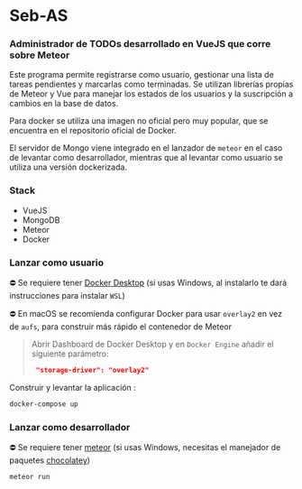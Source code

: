 # Seb-AS
### Administrador de TODOs desarrollado en VueJS que corre sobre Meteor

Este programa permite registrarse como usuario, gestionar una lista de tareas pendientes y marcarlas como terminadas. Se utilizan librerías propias de Meteor y Vue para manejar los estados de los usuarios y la suscripción a cambios en la base de datos.

Para docker se utiliza una imagen no oficial pero muy popular, que se encuentra en el repositorio oficial de Docker.

El servidor de Mongo viene integrado en el lanzador de `meteor` en el caso de levantar como desarrollador, mientras que al levantar como usuario se utiliza una versión dockerizada.

### Stack
* VueJS
* MongoDB
* Meteor
* Docker

### Lanzar como usuario
⛔ Se requiere tener [Docker Desktop](https://www.docker.com/products/docker-desktop) (si usas Windows, al instalarlo te dará instrucciones para instalar `WSL`)

⛔ En macOS se recomienda configurar Docker para usar `overlay2` en vez de `aufs`, para construir más rápido el contenedor de Meteor
> Abrir Dashboard de Docker Desktop y en `Docker Engine` añadir el siguiente parámetro:
> ```json
>  "storage-driver": "overlay2"
>```
Construir y levantar la aplicación :
```sh
docker-compose up
```

### Lanzar como desarrollador
⛔ Se requiere tener [meteor](https://www.meteor.com/install) (si usas Windows, necesitas el manejador de paquetes [chocolatey](https://chocolatey.org))
```sh
meteor run
```